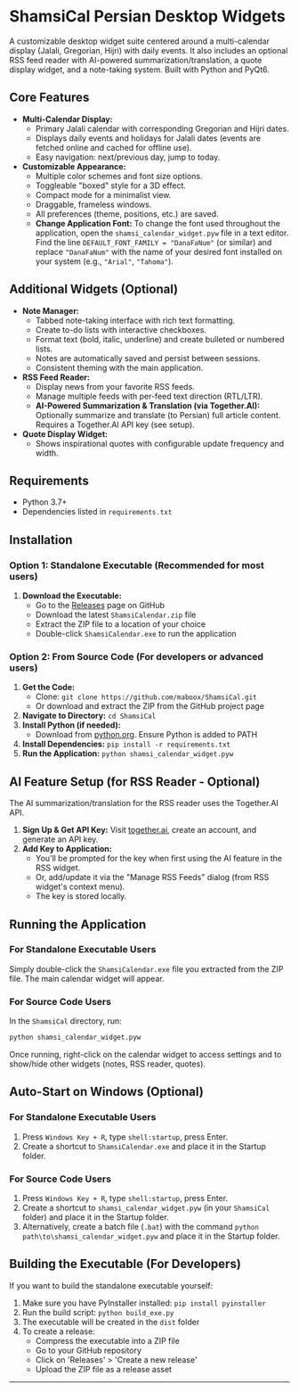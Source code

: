 # ShamsiCal Persian Desktop Widgets

A customizable desktop widget suite centered around a multi-calendar display (Jalali, Gregorian, Hijri) with daily events. It also includes an optional RSS feed reader with AI-powered summarization/translation, a quote display widget, and a note-taking system. Built with Python and PyQt6.

## Core Features

*   **Multi-Calendar Display:**
    *   Primary Jalali calendar with corresponding Gregorian and Hijri dates.
    *   Displays daily events and holidays for Jalali dates (events are fetched online and cached for offline use).
    *   Easy navigation: next/previous day, jump to today.
*   **Customizable Appearance:**
    *   Multiple color schemes and font size options.
    *   Toggleable "boxed" style for a 3D effect.
    *   Compact mode for a minimalist view.
    *   Draggable, frameless windows.
    *   All preferences (theme, positions, etc.) are saved.
    *   **Change Application Font:** To change the font used throughout the application, open the `shamsi_calendar_widget.pyw` file in a text editor. Find the line `DEFAULT_FONT_FAMILY = "DanaFaNum"` (or similar) and replace `"DanaFaNum"` with the name of your desired font installed on your system (e.g., `"Arial"`, `"Tahoma"`).

## Additional Widgets (Optional)

*   **Note Manager:**
    *   Tabbed note-taking interface with rich text formatting.
    *   Create to-do lists with interactive checkboxes.
    *   Format text (bold, italic, underline) and create bulleted or numbered lists.
    *   Notes are automatically saved and persist between sessions.
    *   Consistent theming with the main application.
*   **RSS Feed Reader:**
    *   Display news from your favorite RSS feeds.
    *   Manage multiple feeds with per-feed text direction (RTL/LTR).
    *   **AI-Powered Summarization & Translation (via Together.AI):** Optionally summarize and translate (to Persian) full article content. Requires a Together.AI API key (see setup).
*   **Quote Display Widget:**
    *   Shows inspirational quotes with configurable update frequency and width.

## Requirements

*   Python 3.7+
*   Dependencies listed in `requirements.txt`

## Installation

### Option 1: Standalone Executable (Recommended for most users)

1. **Download the Executable:**
   * Go to the [Releases](https://github.com/maboox/ShamsiCal/releases) page on GitHub
   * Download the latest `ShamsiCalendar.zip` file
   * Extract the ZIP file to a location of your choice
   * Double-click `ShamsiCalendar.exe` to run the application

### Option 2: From Source Code (For developers or advanced users)

1. **Get the Code:**
   * Clone: `git clone https://github.com/maboox/ShamsiCal.git`
   * Or download and extract the ZIP from the GitHub project page
2. **Navigate to Directory:** `cd ShamsiCal`
3. **Install Python (if needed):**
   * Download from [python.org](https://www.python.org/). Ensure Python is added to PATH
4. **Install Dependencies:** `pip install -r requirements.txt`
5. **Run the Application:** `python shamsi_calendar_widget.pyw`

## AI Feature Setup (for RSS Reader - Optional)

The AI summarization/translation for the RSS reader uses the Together.AI API.

1.  **Sign Up & Get API Key:** Visit [together.ai](https://www.together.ai/), create an account, and generate an API key.
2.  **Add Key to Application:**
    *   You'll be prompted for the key when first using the AI feature in the RSS widget.
    *   Or, add/update it via the "Manage RSS Feeds" dialog (from RSS widget's context menu).
    *   The key is stored locally.

## Running the Application

### For Standalone Executable Users
Simply double-click the `ShamsiCalendar.exe` file you extracted from the ZIP file. The main calendar widget will appear.

### For Source Code Users
In the `ShamsiCal` directory, run:
```bash
python shamsi_calendar_widget.pyw
```

Once running, right-click on the calendar widget to access settings and to show/hide other widgets (notes, RSS reader, quotes).

## Auto-Start on Windows (Optional)

### For Standalone Executable Users
1. Press `Windows Key + R`, type `shell:startup`, press Enter.
2. Create a shortcut to `ShamsiCalendar.exe` and place it in the Startup folder.

### For Source Code Users
1. Press `Windows Key + R`, type `shell:startup`, press Enter.
2. Create a shortcut to `shamsi_calendar_widget.pyw` (in your `ShamsiCal` folder) and place it in the Startup folder.
3. Alternatively, create a batch file (`.bat`) with the command `python path\to\shamsi_calendar_widget.pyw` and place it in the Startup folder.

## Building the Executable (For Developers)

If you want to build the standalone executable yourself:

1. Make sure you have PyInstaller installed: `pip install pyinstaller`
2. Run the build script: `python build_exe.py`
3. The executable will be created in the `dist` folder
4. To create a release:
   * Compress the executable into a ZIP file
   * Go to your GitHub repository
   * Click on 'Releases' > 'Create a new release'
   * Upload the ZIP file as a release asset

---
